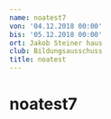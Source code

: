 ```yaml
---
name: noatest7
von: '04.12.2018 00:00'
bis: '05.12.2018 00:00'
ort: Jakob Steiner haus
club: Bildungsausschuss
title: noatest
---
```

# **noatest7**
